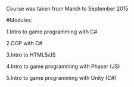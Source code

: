 Course was taken from March to September 2015

#Modules:

1.Intro to game programming with C#

2.OOP with C#

3.Intro to HTML5/JS

4.Intro to game programming with Phaser (JS)

5.Intro to game programming with Unity (C#)

